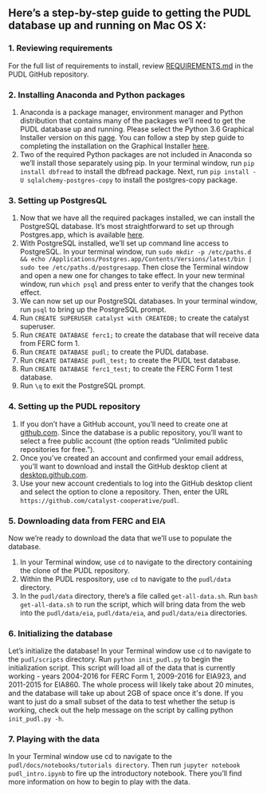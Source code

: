 ## Here’s a step-by-step guide to getting the PUDL database up and running on Mac OS X:
### 1. Reviewing requirements
For the full list of requirements to install, review [REQUIREMENTS.md](https://github.com/catalyst-cooperative/pudl/blob/master/REQUIREMENTS.md) in the PUDL GitHub repository.
### 2. Installing Anaconda and Python packages
1. Anaconda is a package manager, environment manager and Python distribution that contains many of the packages we’ll need to get the PUDL database up and running. Please select the Python 3.6 Graphical Installer version on this [page](https://www.continuum.io/downloads). You can follow a step by step guide to completing the installation on the Graphical Installer [here](https://docs.continuum.io/anaconda/install/mac-os#macos-graphical-install).
2. Two of the required Python packages are not included in Anaconda so we’ll install those separately using pip. In your terminal window, run `pip install dbfread` to install the dbfread package. Next, run `pip install -U sqlalchemy-postgres-copy` to install the postgres-copy package.

### 3. Setting up PostgresQL
1. Now that we have all the required packages installed, we can install the PostgreSQL database. It’s most straightforward to set up through Postgres.app, which is available [here](http://postgresapp.com/).
2. With PostgreSQL installed, we’ll set up command line access to PostgreSQL. In your terminal window, run `sudo mkdir -p /etc/paths.d &&
echo /Applications/Postgres.app/Contents/Versions/latest/bin | sudo tee /etc/paths.d/postgresapp`. Then close the Terminal window and open a new one for changes to take effect. In your new terminal window, run `which psql` and press enter to verify that the changes took effect.
3. We can now set up our PostgreSQL databases. In your terminal window, run `psql` to bring up the PostgreSQL prompt.
  1. Run `CREATE SUPERUSER catalyst with CREATEDB;` to create the catalyst superuser.
  2. Run `CREATE DATABASE ferc1;` to create the database that will receive data from FERC form 1.
  3. Run `CREATE DATABASE pudl;` to create the PUDL database.
  4. Run `CREATE DATABASE pudl_test;` to create the PUDL test database.
  5. Run `CREATE DATABASE ferc1_test;` to create the FERC Form 1 test database.
  6. Run `\q` to exit the PostgreSQL prompt.
### 4. Setting up the PUDL repository
  1. If you don’t have a GitHub account, you’ll need to create one at [github.com](github.com). Since the database is a public repository, you’ll want to select a free public account (the option reads “Unlimited public repositories for free.”).
  2. Once you’ve created an account and confirmed your email address, you’ll want to download and install the GitHub desktop client at [desktop.github.com](desktop.github.com).
  3. Use your new account credentials to log into the GitHub desktop client and select the option to clone a repository. Then, enter the URL `https://github.com/catalyst-cooperative/pudl`.
### 5. Downloading data from FERC and EIA
Now we’re ready to download the data that we’ll use to populate the database.
  1. In your Terminal window, use `cd` to navigate to the directory containing the clone of the PUDL repository.
  2. Within the PUDL respository, use `cd` to navigate to the `pudl/data` directory.
  3. In the `pudl/data` directory, there’s a file called `get-all-data.sh`. Run `bash get-all-data.sh` to run the script, which will bring data from the web into the `pudl/data/eia`, `pudl/data/eia`, and `pudl/data/eia` directories.
### 6. Initializing the database
Let’s initialize the database! In your Terminal window use `cd` to navigate to the `pudl/scripts` directory. Run `python init_pudl.py` to begin the initialization script.
This script will load all of the data that is currently working - years 2004-2016 for FERC Form 1, 2009-2016 for EIA923, and 2011-2015 for EIA860. The whole process will likely take about 20 minutes, and the database will take up about 2GB of space once it's done.
If you want to just do a small subset of the data to test whether the setup is working, check out the help message on the script by calling python `init_pudl.py -h`.
### 7. Playing with the data
In your Terminal window use cd to navigate to the `pudl/docs/notebooks/tutorials directory`. Then run `jupyter notebook pudl_intro.ipynb` to fire up the introductory notebook. There you’ll find more information on how to begin to play with the data.
